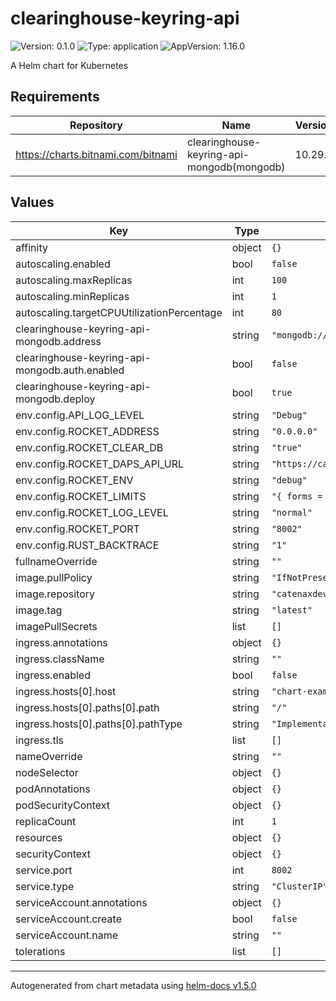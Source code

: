 # clearinghouse-keyring-api

![Version: 0.1.0](https://img.shields.io/badge/Version-0.1.0-informational?style=flat-square) ![Type: application](https://img.shields.io/badge/Type-application-informational?style=flat-square) ![AppVersion: 1.16.0](https://img.shields.io/badge/AppVersion-1.16.0-informational?style=flat-square)

A Helm chart for Kubernetes

## Requirements

| Repository | Name | Version |
|------------|------|---------|
| https://charts.bitnami.com/bitnami | clearinghouse-keyring-api-mongodb(mongodb) | 10.29.0 |

## Values

| Key | Type | Default | Description |
|-----|------|---------|-------------|
| affinity | object | `{}` |  |
| autoscaling.enabled | bool | `false` |  |
| autoscaling.maxReplicas | int | `100` |  |
| autoscaling.minReplicas | int | `1` |  |
| autoscaling.targetCPUUtilizationPercentage | int | `80` |  |
| clearinghouse-keyring-api-mongodb.address | string | `"mongodb://your-mongodb:27017"` |  |
| clearinghouse-keyring-api-mongodb.auth.enabled | bool | `false` |  |
| clearinghouse-keyring-api-mongodb.deploy | bool | `true` |  |
| env.config.API_LOG_LEVEL | string | `"Debug"` |  |
| env.config.ROCKET_ADDRESS | string | `"0.0.0.0"` |  |
| env.config.ROCKET_CLEAR_DB | string | `"true"` |  |
| env.config.ROCKET_DAPS_API_URL | string | `"https://catenaxdev001akssrv.germanywestcentral.cloudapp.azure.com/daps"` |  |
| env.config.ROCKET_ENV | string | `"debug"` |  |
| env.config.ROCKET_LIMITS | string | `"{ forms = 32768 }"` |  |
| env.config.ROCKET_LOG_LEVEL | string | `"normal"` |  |
| env.config.ROCKET_PORT | string | `"8002"` |  |
| env.config.RUST_BACKTRACE | string | `"1"` |  |
| fullnameOverride | string | `""` |  |
| image.pullPolicy | string | `"IfNotPresent"` |  |
| image.repository | string | `"catenaxdev001acr.azurecr.io/ids-clearing-house-keyring-api"` |  |
| image.tag | string | `"latest"` |  |
| imagePullSecrets | list | `[]` |  |
| ingress.annotations | object | `{}` |  |
| ingress.className | string | `""` |  |
| ingress.enabled | bool | `false` |  |
| ingress.hosts[0].host | string | `"chart-example.local"` |  |
| ingress.hosts[0].paths[0].path | string | `"/"` |  |
| ingress.hosts[0].paths[0].pathType | string | `"ImplementationSpecific"` |  |
| ingress.tls | list | `[]` |  |
| nameOverride | string | `""` |  |
| nodeSelector | object | `{}` |  |
| podAnnotations | object | `{}` |  |
| podSecurityContext | object | `{}` |  |
| replicaCount | int | `1` |  |
| resources | object | `{}` |  |
| securityContext | object | `{}` |  |
| service.port | int | `8002` |  |
| service.type | string | `"ClusterIP"` |  |
| serviceAccount.annotations | object | `{}` |  |
| serviceAccount.create | bool | `false` |  |
| serviceAccount.name | string | `""` |  |
| tolerations | list | `[]` |  |

----------------------------------------------
Autogenerated from chart metadata using [helm-docs v1.5.0](https://github.com/norwoodj/helm-docs/releases/v1.5.0)
